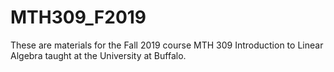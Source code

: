 # MTH309_F2019
These are materials for the Fall 2019 course MTH 309 Introduction to Linear Algebra taught at the University at Buffalo.
